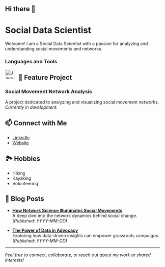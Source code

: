 ## Hi there 👋

# Social Data Scientist

Welcome! I am a Social Data Scientist with a passion for analyzing and understanding social movements and networks.

### Languages and Tools
<img align="left" alt="Java" width="30px" style="padding-right:10px;" src="https://cdn.jsdelivr.net/gh/devicons/devicon@latest/icons/python/python-plain-wordmark.svg">

## 🚀 Feature Project

### Social Movement Network Analysis
A project dedicated to analyzing and visualizing social movement networks. _Currently in development._

## 📫 Connect with Me

- [LinkedIn](YOUR_LINKEDIN_HERE)
- [Website](YOUR_WEBSITE_HERE)

## 🏞️ Hobbies

- Hiking
- Kayaking
- Volunteering

## 📝 Blog Posts

<!-- Add your latest blog posts below! For each, include a title, brief summary, and link. Example: -->
- **[How Network Science Illuminates Social Movements](#)**  
  A deep dive into the network dynamics behind social change. *(Published: YYYY-MM-DD)*

- **[The Power of Data in Advocacy](#)**  
  Exploring how data-driven insights can empower grassroots campaigns. *(Published: YYYY-MM-DD)*

<!-- Add more posts as you publish them! -->

---
*Feel free to connect, collaborate, or reach out about my work or shared interests!*

